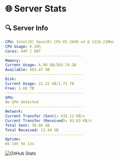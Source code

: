 # 🌐 Server Stats
## 🔍 Server Info
```yaml
CPU: Intel(R) Xeon(R) CPU E5-2699 v4 @ 1310.21MHz
CPU Usage: 6.10%
Cores: 44P | 88T
-----------------------------------
Memory:
Current Usage: 6.99 GB/503.74 GB
Available: 493.47 GB
-----------------------------------
Disk:
Current Usage: 21.22 GB/1.71 TB
Free: 1.60 TB
-----------------------------------
GPU:
No GPU detected
-----------------------------------
Network:
Current Transfer (Sent): 435.12 KB/s
Current Transfer (Received): 83.83 KB/s
Total Sent: 39.66 GB
Total Received: 13.44 GB
-----------------------------------
Uptime:
0d 14h 5m 13s
```
![GitHub Stats](https://img.shields.io/badge/Updated-2025-04-20_07:14:01-blue)